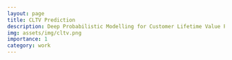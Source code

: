 ```yaml
---
layout: page
title: CLTV Prediction
description: Deep Probabilistic Modelling for Customer Lifetime Value Prediction
img: assets/img/cltv.png
importance: 1
category: work
---
```


